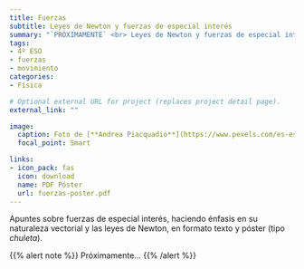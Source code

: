 ```yaml
---
title: Fuerzas
subtitle: Leyes de Newton y fuerzas de especial interés
summary: "`PRÓXIMAMENTE` <br> Leyes de Newton y fuerzas de especial interés."
tags:
- 4º ESO
- fuerzas
- movimiento
categories:
- Física

# Optional external URL for project (replaces project detail page).
external_link: ""

image:
  caption: Foto de [**Andrea Piacquadio**](https://www.pexels.com/es-es/@olly) en [Pexels](https://www.pexels.com/es-es/)
  focal_point: Smart

links:
- icon_pack: fas
  icon: download
  name: PDF Póster
  url: fuerzas-poster.pdf
---
```


Apuntes sobre fuerzas de especial interés, haciendo énfasis en su naturaleza vectorial y las leyes de Newton, en formato texto y póster (tipo _chuleta_).

{{% alert note %}}
Próximamente...
{{% /alert %}}
